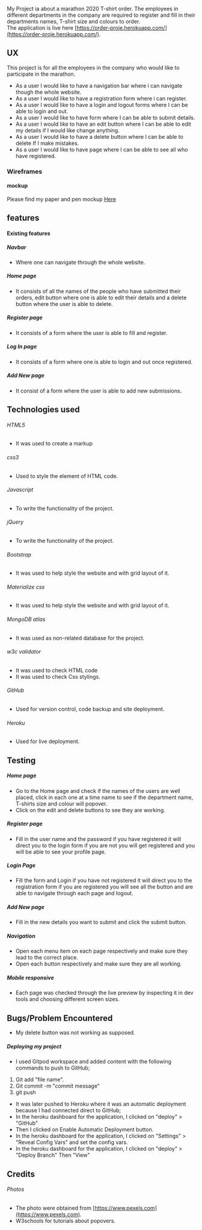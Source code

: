 
   My Project ia about a marathon 2020 T-shirt order. The employees in different departments in the company are required to register and fill in their departments names, T-shirt size and colours to order.  
   The application is live here [https://order-proje.herokuapp.com/](https://order-proje.herokuapp.com/).
   ## UX
   This project is for all the employees in the company who would like to participate in the marathon.
   - As a user I would like to have a navigation bar where i can navigate though the whole website.
   - As a user I would like to have a registration form where i can register.
   - As a user I would like to have a login and logout forms where I can be able to login and out.
   - As a user I would like to have form where I can be able to submit details.
   - As a user I would like to have an edit button where I can be able to edit my details if I would like change anything.
   - As a user I would like to have a delete button where I can be able to delete If I make mistakes.
   - As a user I would like to have page where I can be able to see all who have registered.
   ### Wireframes
   #### mockup
   Please find my paper and pen mockup [Here](https://scontent.farn2-1.fna.fbcdn.net/v/t1.15752-9/119471075_265850284741018_2696029211543090083_n.jpg?_nc_cat=105&_nc_sid=b96e70&_nc_ohc=aT9scb612vkAX8VdX2x&_nc_ht=scontent.farn2-1.fna&oh=610fa84c1b38ef5667f7a49baf557acd&oe=5F847E63)
   ## features
   #### Existing features
   ##### Navbar
   - Where one can navigate through the whole website.
   ##### Home page 
   - It consists of all the names of  the people who have submitted their orders, edit button where one is able to edit their details and a delete button where the user is able to delete.
   ##### Register page 
   - It consists of a form where the user is able to fill and register.
   ##### Log In page
   - It consists of a form where one is able to login and out once registered.
   ##### Add New page
   - It consist of a form where the user is able to add new submissions.
   ## Technologies used
   ###### HTML5
   - It was used to create a markup
   ###### css3
   - Used to style the element of HTML code.
   ###### Javascript
   - To write the functionality of the project.
   ###### jQuery
   - To write the functionality of the project.
   ###### Bootstrap
   - It was used to help style the website and with grid layout of it.
   ###### Materialize css
   - It was used to help style the website and with grid layout of it.
   ###### MongoDB atlas
   - It was used as non-related database for the project.
   ###### w3c validator
   - It was used to check HTML code 
   - It was used to check Css stylings.
   ###### GitHub
   - Used for version control, code backup and site deployment.
   ###### Heroku
   - Used for live deployment.
   ## Testing
   ##### Home page 
   - Go to the Home page and check if the names of the users are well placed, click in each one at a time name to see if the department name, T-shirts size and colour will popover.
   - Click on the edit and delete buttons to see they are working. 
   ##### Register page
   - Fill in the user name and the password if you have registered it will direct you to the login form if you are not you will get registered and you will be able to see your profile page.
   ##### Login Page
   - Fill the form and Login if you have not registered it will direct you to the registration form if you are registered you will see all the button and are able to navigate through each page and logout.
   ##### Add New page
   - Fill in the new details you want to submit and click the submit button.
   ##### Navigation
   - Open each menu item on each page respectively and make sure they lead to the correct place.
   - Open each button respectively and make sure they are all working.
   ##### Mobile responsive
   - Each page was checked through the live preview by inspecting it in dev tools and choosing different screen sizes.
   ## Bugs/Problem Encountered
   - My delete button was not working as supposed.
   ##### Deploying my project
   - I used Gitpod workspace and added content with the following commands to push to GitHub;
   1. Git add "file name".
   2. Git commit -m "commit message"
   3. git push 
   - It was later pushed to Heroku where it was an automatic deployment because I had connected direct to GitHub;
   - In the heroku dashboard for the application, I clicked on "deploy" > "GitHub" 
   - Then I clicked on Enable Automatic Deployment button.
   - In the heroku dashboard for the application, I clicked on "Settings" > "Reveal Config Vars" and set the config vars.
   - In the heroku dashboard for the application, I clicked on "deploy" > "Deploy Branch" Then "View"
   ## Credits
   ###### Photos
   - The photo were obtained from [https://www.pexels.com](https://www.pexels.com).
   - W3schools for tutorials about popovers.
   

  
